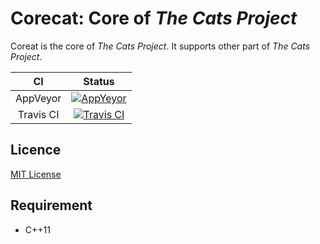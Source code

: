 # Corecat: Core of *The Cats Project*

Coreat is the core of *The Cats Project*. It supports other part of *The Cats Project*.

CI | Status
:---: | :---:
AppVeyor | [![AppYeyor](https://ci.appveyor.com/api/projects/status/github/SuperSodaSea/Corecat?branch=master&svg=true)](https://ci.appveyor.com/project/SuperSodaSea/Corecat)
Travis CI | [![Travis CI](https://travis-ci.org/SuperSodaSea/Corecat.svg?branch=master)](https://travis-ci.org/SuperSodaSea/Corecat)


## Licence

[MIT License](/LICENSE.md)


## Requirement

+ C++11
